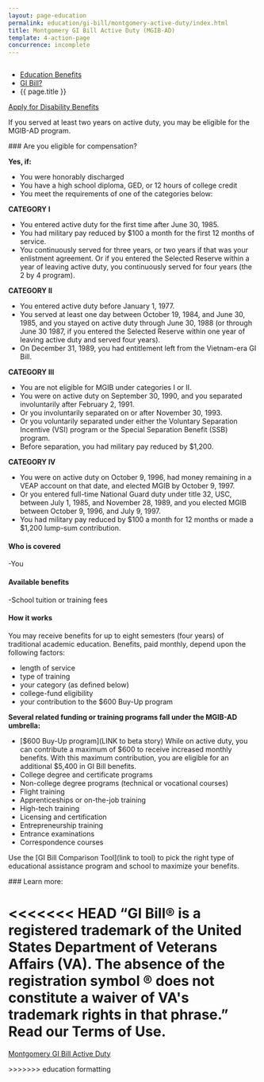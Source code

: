 ```yaml
---
layout: page-education
permalink: education/gi-bill/montgomery-active-duty/index.html
title: Montgomery GI Bill Active Duty (MGIB-AD)
template: 4-action-page
concurrence: incomplete
---
```


<div class="splash" markdown="0">
<div class="row" markdown="0">
<div class="small-12 columns" markdown="0">

<ul class="breadcrumbs" role="menubar" aria-label="Primary">
<li class="parent"><a href="{{ site.url }}/education/">Education Benefits</a></li>
<li class="parent"><a href="{{ site.url }}/education/gi-bill/">GI Bill?</a></li>
<li class="active">{{ page.title }}</li>
</ul>

</div>
</div>
</div>

<div class="main" role="main" markdown="0">

<div class="action-bar">
  <div class="row">
    <div class="small-12 columns">
      <a class="button small start" href="{{ site.url}}/disability-benefits/get/">Apply for Disability Benefits</a>
    </div>
  </div>  
</div>

<div class="section one" markdown="0">
<div class="primary" markdown="0">
<div class="row" markdown="0">
<div class="small-12 columns" markdown="1">

If you served at least two years on active duty, you may be eligible for the MGIB-AD program.
</div>
<div class="small-12 columns" markdown="1">
<div class="call-out">
### Are you eligible for compensation?

**Yes, if:** 

-	You were honorably discharged
-	You have a high school diploma, GED, or 12 hours of college credit
-	You meet the requirements of one of the categories below:

**CATEGORY I**

- You entered active duty for the first time after June 30, 1985.
- You had military pay reduced by $100 a month for the first 12 months of service.
- You continuously served for three years, or two years if that was your enlistment agreement. Or if you entered the Selected Reserve within a year of leaving active duty, you continuously served for four years (the 2 by 4 program).

**CATEGORY II**

- You entered active duty before January 1, 1977.
- You served at least one day between October 19, 1984, and June 30, 1985, and you stayed on active duty through June 30, 1988 (or through June 30 1987, if you entered the Selected Reserve within one year of leaving active duty and served four years).
- On December 31, 1989, you had entitlement left from the Vietnam-era GI Bill.

**CATEGORY III**

- You are not eligible for MGIB under categories I or II.
- You were on active duty on September 30, 1990, and you separated involuntarily after February 2, 1991.
- Or you involuntarily separated on or after November 30, 1993.
- Or you voluntarily separated under either the Voluntary Separation Incentive (VSI) program or the Special Separation Benefit (SSB) program.
- Before separation, you had military pay reduced by $1,200.

**CATEGORY IV**

- You were on active duty on October 9, 1996, had money remaining in a VEAP account on that date, and elected MGIB by October 9, 1997.
- Or you entered full-time National Guard duty under title 32, USC, between July 1, 1985, and November 28, 1989, and you elected MGIB between October 9, 1996, and July 9, 1997.
- You had military pay reduced by $100 a month for 12 months or made a $1,200 lump-sum contribution.

#### Who is covered

-You 

#### Available benefits

-School tuition or training fees

#### How it works
You may receive benefits for up to eight semesters (four years) of traditional academic education. Benefits, paid monthly, depend upon the following factors:
- length of service
- type of training
- your category (as defined below)
- college-fund eligibility 
- your contribution to the $600 Buy-Up program



**Several related funding or training programs fall under the MGIB-AD umbrella:**
- [$600 Buy-Up program](LINK to beta story) While on active duty, you can contribute a maximum of $600 to receive increased monthly benefits. With this maximum contribution, you are eligible for an additional $5,400 in GI Bill benefits.  
- College degree and certificate programs
- Non-college degree programs (technical or vocational courses)
- Flight training
- Apprenticeships or on-the-job training
- High-tech training 
- Licensing and certification
- Entrepreneurship training
- Entrance examinations
- Correspondence courses

Use the [GI Bill Comparison Tool](link to tool) to pick the right type of educational assistance program and school to maximize your benefits.

</div>
</div>

<div markdown="1">
### Learn more:

<<<<<<< HEAD
“GI Bill® is a registered trademark of the United States Department of Veterans Affairs (VA). The absence of the registration symbol ® does not constitute a waiver of VA's trademark rights in that phrase.” Read our Terms of Use.
=======
[Montgomery GI Bill Active Duty](http://www.benefits.va.gov/gibill/docs/pamphlets/ch30_pamphlet.pdf)
</div>
>>>>>>> education formatting

</div>
</div>
</div>


</div>
